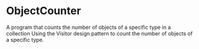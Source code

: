 # ObjectCounter

A program that counts the number of objects of a specific type in a collection
Using the Visitor design pattern to count the number of objects of a specific type. 
